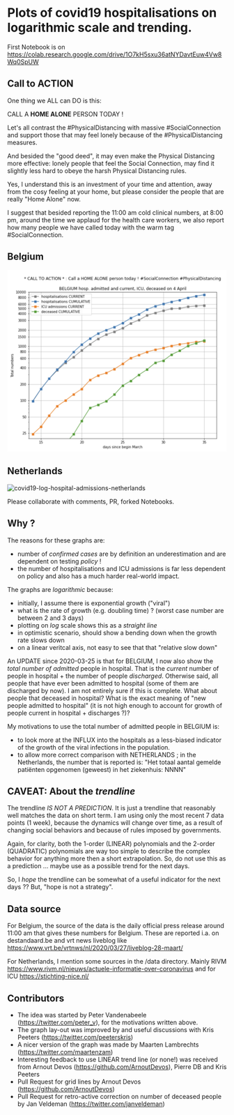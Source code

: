 # Plots of covid19 hospitalisations on logarithmic scale and trending.

First Notebook is on https://colab.research.google.com/drive/1O7kH5sxu36atNYDavtEuw4Vw8Wq0SpUW

## Call to ACTION

One thing we ALL can DO is this:


CALL A  **HOME ALONE**  PERSON TODAY !


Let's all contrast the #PhysicalDistancing with massive #SocialConnection and support those that
may feel lonely because of the #PhysicalDistancing measures.

And besided the "good deed", it may even make the Physical Distancing more effective: lonely people that
feel the Social Connection, may find it slightly less hard to obeye the harsh Physical Distancing rules.

Yes, I understand this is an investment of your time and attention, away from the cosy feeling at your
home, but please consider the people that are really "Home Alone" now.

I suggest that besided reporting the 11:00 am cold clinical numbers, at 8:00 pm, around the time we
applaud for the health care workers, we also report how many people we have called today with the
warm tag #SocialConnection.

## Belgium

![covid19-log-hospital-admissions-belgium](./images/covid19-log-belgium-2020-04-04.png "covid19 log hospital admissions belgium")

## Netherlands

![covid19-log-hospital-admissions-netherlands](./images/covid19-log-netherlands-2020-03-30.png "covid19 log hospital admissions netherlands")

Please collaborate with comments, PR, forked Notebooks.

## Why ?

The reasons for these graphs are:

* number of _confirmed cases_ are by definition an underestimation and are dependent on testing _policy_ !
* the number of hospitalisations and ICU admissions is far less dependent on policy and also has a much harder real-world impact.

The graphs are _logarithmic_ because:

* initially, I assume there is exponential growth ("viral")
* what is the rate of growth (e.g. doubling time) ? (worst case number are between 2 and 3 days)
* plotting on _log_ scale shows this as a _straight line_
* in optimistic scenario, should show a bending down when the growth rate slows down
* on a linear veritcal axis, not easy to see that that "relative slow down"

An UPDATE since 2020-03-25 is that for BELGIUM, I now also show the _total number of admitted_ people in hospital. That is the _current_ number of people in hospital + the number of people _discharged_. Otherwise said, all people that have ever been admitted to hospital (some of them are discharged by now). I am not entirely sure if this is complete. What about people that deceased in hospital? What is the exact meaning of "new people admitted to hospital" (it is not high enough to account for growth of people current in hospital + discharges ?)?

My motivations to use the total number of admitted people in BELGIUM is:
* to look more at the INFLUX into the hospitals as a less-biased indicator of the growth of the viral infections in the population.
* to allow more correct comparison with NETHERLANDS ; in the Netherlands, the number that is reported is: "Het totaal aantal gemelde patiënten opgenomen (geweest) in het ziekenhuis: NNNN"

## CAVEAT: About the *trendline*

The trendline *IS NOT A PREDICTION*. It is just a trendline that reasonably well matches the data on short term. I am using only the most recent 7 data points (1 week), because the dynamics will change over time, as a result of changing social behaviors and because of rules imposed by governments.

Again, for clarity, both the 1-order (LINEAR) polynomials and the 2-order (QUADRATIC) polynomials are way too simple to describe the complex behavior for anything more then a short extrapolation. So, do not use this as a prediction ... maybe use as a possible trend for the next days.

So, I _hope_ the trendline can be somewhat of a useful indicator for the next days ?? But, "hope is not a strategy".

## Data source

For Belgium, the source of the data is the daily official press release around 11:00 am that gives these numbers for Belgium. These are reported i.a. on destandaard.be and vrt news liveblog like https://www.vrt.be/vrtnws/nl/2020/03/27/liveblog-28-maart/

For Netherlands, I mention some sources in the /data directory. Mainly RIVM https://www.rivm.nl/nieuws/actuele-informatie-over-coronavirus and for ICU https://stichting-nice.nl/

## Contributors

* The idea was started by Peter Vandenabeele (https://twitter.com/peter_v), for the motivations written above.
* The graph lay-out was improved by and useful discussions with Kris Peeters (https://twitter.com/peeterskris)
* A nicer version of the graph was made by Maarten Lambrechts (https://twitter.com/maartenzam)
* Interesting feedback to use LINEAR trend line (or none!) was received from Arnout Devos (https://github.com/ArnoutDevos), Pierre DB and Kris Peeters
* Pull Request for grid lines by Arnout Devos (https://github.com/ArnoutDevos)
* Pull Request for retro-active correction on number of deceased people by Jan Veldeman (https://twitter.com/janveldeman)
